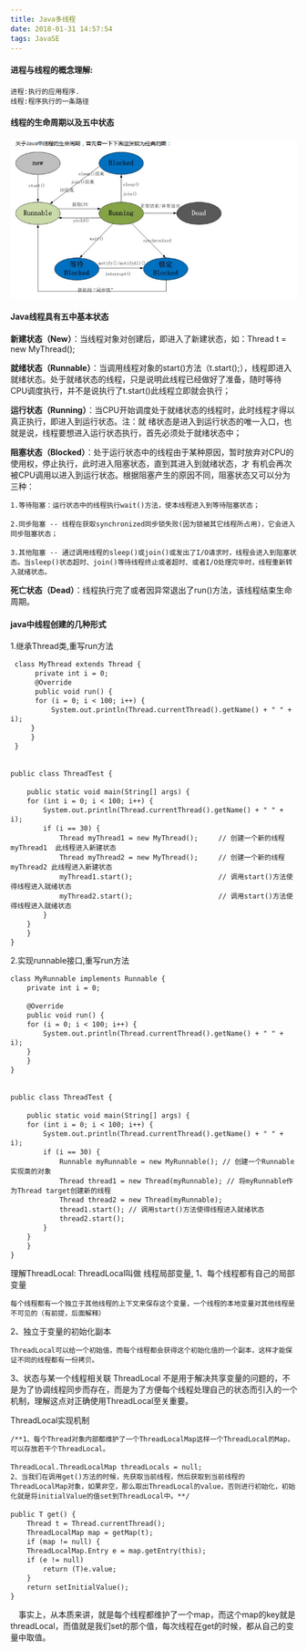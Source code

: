 ```yaml
---
title: Java多线程
date: 2018-01-31 14:57:54
tags: JavaSE
---
```

#### 进程与线程的概念理解:

	进程:执行的应用程序.
	线程:程序执行的一条路径

#### 线程的生命周期以及五中状态
![javaSE](Java多线程/1.png)

#### Java线程具有五中基本状态

**新建状态（New）**：当线程对象对创建后，即进入了新建状态，如：Thread t = new MyThread();

**就绪状态（Runnable）**：当调用线程对象的start()方法（t.start();），线程即进入就绪状态。处于就绪状态的线程，只是说明此线程已经做好了准备，随时等待CPU调度执行，并不是说执行了t.start()此线程立即就会执行；

**运行状态（Running）**：当CPU开始调度处于就绪状态的线程时，此时线程才得以真正执行，即进入到运行状态。注：就     绪状态是进入到运行状态的唯一入口，也就是说，线程要想进入运行状态执行，首先必须处于就绪状态中；

**阻塞状态（Blocked）**：处于运行状态中的线程由于某种原因，暂时放弃对CPU的使用权，停止执行，此时进入阻塞状态，直到其进入到就绪状态，才 有机会再次被CPU调用以进入到运行状态。根据阻塞产生的原因不同，阻塞状态又可以分为三种：

	1.等待阻塞：运行状态中的线程执行wait()方法，使本线程进入到等待阻塞状态；

	2.同步阻塞 -- 线程在获取synchronized同步锁失败(因为锁被其它线程所占用)，它会进入同步阻塞状态；

	3.其他阻塞 -- 通过调用线程的sleep()或join()或发出了I/O请求时，线程会进入到阻塞状态。当sleep()状态超时、join()等待线程终止或者超时、或者I/O处理完毕时，线程重新转入就绪状态。


**死亡状态（Dead）**：线程执行完了或者因异常退出了run()方法，该线程结束生命周期。

#### java中线程创建的几种形式

1.继承Thread类,重写run方法
          
	 class MyThread extends Thread {
	      private int i = 0;
	      @Override
	      public void run() {
		  for (i = 0; i < 100; i++) {
		      System.out.println(Thread.currentThread().getName() + " " + i);
		 }
	     }
	 }

     
	public class ThreadTest {

	    public static void main(String[] args) {
		for (int i = 0; i < 100; i++) {
		    System.out.println(Thread.currentThread().getName() + " " + i);
		    if (i == 30) {
		        Thread myThread1 = new MyThread();     // 创建一个新的线程  myThread1  此线程进入新建状态
		        Thread myThread2 = new MyThread();     // 创建一个新的线程 myThread2 此线程进入新建状态
		        myThread1.start();                     // 调用start()方法使得线程进入就绪状态
		        myThread2.start();                     // 调用start()方法使得线程进入就绪状态
		    }
		}
	    }
	}

2.实现runnable接口,重写run方法

	class MyRunnable implements Runnable {
	    private int i = 0;

	    @Override
	    public void run() {
		for (i = 0; i < 100; i++) {
		    System.out.println(Thread.currentThread().getName() + " " + i);
		}
	    }
	}


	public class ThreadTest {

	    public static void main(String[] args) {
		for (int i = 0; i < 100; i++) {
		    System.out.println(Thread.currentThread().getName() + " " + i);
		    if (i == 30) {
		        Runnable myRunnable = new MyRunnable(); // 创建一个Runnable实现类的对象
		        Thread thread1 = new Thread(myRunnable); // 将myRunnable作为Thread target创建新的线程
		        Thread thread2 = new Thread(myRunnable);
		        thread1.start(); // 调用start()方法使得线程进入就绪状态
		        thread2.start();
		    }
		}
	    }
	}

理解ThreadLocal:
ThreadLocal叫做 线程局部变量,
1、每个线程都有自己的局部变量

    每个线程都有一个独立于其他线程的上下文来保存这个变量，一个线程的本地变量对其他线程是不可见的（有前提，后面解释）

2、独立于变量的初始化副本

    ThreadLocal可以给一个初始值，而每个线程都会获得这个初始化值的一个副本，这样才能保证不同的线程都有一份拷贝。


3、状态与某一个线程相关联
    ThreadLocal 不是用于解决共享变量的问题的，不是为了协调线程同步而存在，而是为了方便每个线程处理自己的状态而引入的一个机制，理解这点对正确使用ThreadLocal至关重要。

ThreadLocal实现机制

	/**1、每个Thread对象内部都维护了一个ThreadLocalMap这样一个ThreadLocal的Map，可以存放若干个ThreadLocal。

	ThreadLocal.ThreadLocalMap threadLocals = null;
	2、当我们在调用get()方法的时候，先获取当前线程，然后获取到当前线程的ThreadLocalMap对象，如果非空，那么取出ThreadLocal的value，否则进行初始化，初始化就是将initialValue的值set到ThreadLocal中。**/

	public T get() {
	    Thread t = Thread.currentThread();
	    ThreadLocalMap map = getMap(t);
	    if (map != null) {
		ThreadLocalMap.Entry e = map.getEntry(this);
		if (e != null)
		    return (T)e.value;
	    }
	    return setInitialValue();
	}



　事实上，从本质来讲，就是每个线程都维护了一个map，而这个map的key就是threadLocal，而值就是我们set的那个值，每次线程在get的时候，都从自己的变量中取值。